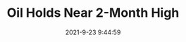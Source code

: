 ---
"title": "Oil Holds Near 2-Month High"
"date": "2021-9-23 9:44:59"
"feed_name": "RIGZONE"
"feed_website": "http://www.rigzone.com/"
"feed_rss": "http://www.rigzone.com/news/rss/rigzone_latest.aspx"
"link": "https://www.rigzone.com/news/wire/oil_holds_near_2month_high-23-sep-2021-166508-article/?rss=true"
"file": "_posts/2021-1-1-b07c170fe7246be84838845e5726bd6a7478ea24.md"
"accident": "0"
"drilling": "0"
"dead": "0"
"injured": "0"
"where": "unknown site"
---